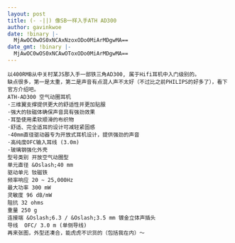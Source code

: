 ```yaml
---
layout: post
title: (- -||) 像SB一样入手ATH AD300
author: gavinkwoe
date: !binary |-
  MjAwOC0wOS0xNCAxNzoxODo0MiArMDgwMA==
date_gmt: !binary |-
  MjAwOC0wOS0xNCAwOToxODo0MiArMDgwMA==
---
```

    以400RMB从中关村某JS那入手一部铁三角AD300, 属于Hifi耳机中入门级别的。
    缺点很多，第一是太重，第二是声音有点混人声不太好（不过比之前PHILIPS的好多了），看下官方介绍吧。
    ATH-AD300 空气动圈耳机
    ·三维翼支撑提供更大的舒适性并更加贴服
    ·强大的钕磁体确保声音具有强劲效果
    ·耳垫使用柔软顺滑的布织物
    ·舒适、完全适耳的设计可减轻紧固感
    ·40mm直径驱动器专为开放式耳机设计，提供强劲的声音
    ·高纯度OFC输入耳线 (3.0m)
    ·玻璃钢强化外壳
    型号类别 开放空气动圈型  
    单元直径 &Oslash;40 mm 
    驱动单元 钕磁铁 
    频率响应 20 ~ 25,000Hz 
    最大功率 300 mW 
    灵敏度 96 dB/mW 
    阻抗 32 ohms 
    重量 250 g 
    连接端 &Oslash;6.3 / &Oslash;3.5 mm 镀金立体声插头 
    导线  OFC/ 3.0 m (单侧导线)
    再来张图，外型还凑合，能虎虎不识货的（包括我在内）～

